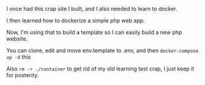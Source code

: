I once had this crap site I built, and I also needed to learn to docker.

I then learned how to dockerize a simple php web app.

Now, I'm using that to build a template so I can easily build a new php website.

You can clone, edit and move env.template to .env, and then `docker-compose up -d` this 

Also `rm -r ./container` to get rid of my old learning test crap, I just keep it for posterity.
